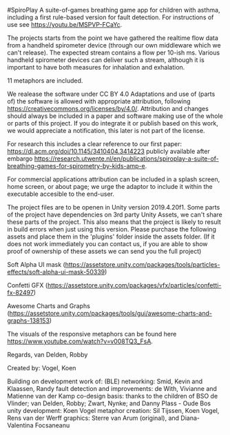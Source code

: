 #SpiroPlay
A suite-of-games breathing game app for children with asthma, including a first rule-based version for fault detection. For instructions of use see https://youtu.be/MSPVP-FCaYc.

The projects starts from the point we have gathered the realtime flow data from a handheld spirometer device (through our own middleware which we can't release). The expected stream contains a flow per 10-ish ms. Various handheld spirometer devices can deliver such a stream, although it is important to have both measures for inhalation and exhalation.

11 metaphors are included.

We realease the software under CC BY 4.0 Adaptations and use of (parts of) the software is allowed with appropriate attribution, following https://creativecommons.org/licenses/by/4.0/. Attribution and changes should always be included in a paper and software making use of the whole or parts of this project. If you do integrate it or publish based on this work, we would appreciate a notification, this later is not part of the license.

For research this includes a clear reference to our first paper: https://dl.acm.org/doi/10.1145/3410404.3414223 publicly available after embargo https://research.utwente.nl/en/publications/spiroplay-a-suite-of-breathing-games-for-spirometry-by-kids-amp-e.

For commercial applications attribution can be included in a splash screen, home screen, or about page; we urge the adaptor to include it within the executable accesible to the end-user.

The project files are to be openen in Unity version 2019.4.20f1. Some parts of the project have dependencies on 3rd party Unity Assets, we can't share these parts of the project. This also means that the project is likely to result in build errors when just using this version. Please purchase the following assets and place them in the 'plugins' folder inside the assets folder. (If it does not work immediately you can contact us, if you are able to show proof of ownership of these assets we can send you the full project)

Soft Alpha UI mask (https://assetstore.unity.com/packages/tools/particles-effects/soft-alpha-ui-mask-50339)

Confetti GFX (https://assetstore.unity.com/packages/vfx/particles/confetti-fx-82497)

Awesome Charts and Graphs (https://assetstore.unity.com/packages/tools/gui/awesome-charts-and-graphs-138153)

The visuals of the responsive metaphors can be found here https://www.youtube.com/watch?v=v008TQ3_FsA.

Regards, van Delden, Robby

Created by: Vogel, Koen

Building on development work of:
(BLE) networking: Smid, Kevin and Klaassen, Randy
fault detection and improvements: de With, Vivianne and Matienne van der Kamp
co-design basis: thanks to the children of BSO de Vlinder; van Delden, Robby; Zwart, Nynke; and Danny Plass - Oude Bos
unity development: Koen Vogel
metaphor creation: Sil Tijssen, Koen Vogel, Rens van der Werff
graphics: Sterre van Arum (original), and Diana-Valentina Focsaneanu
